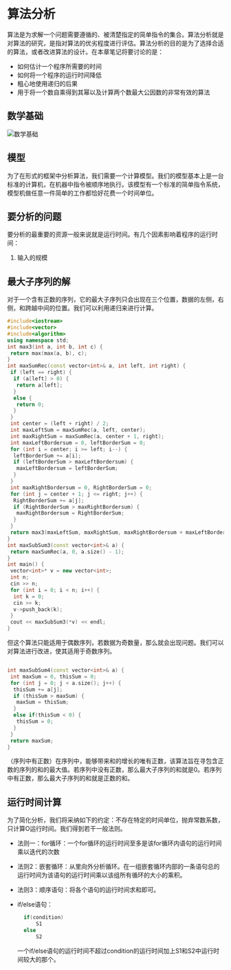 # 算法分析

算法是为求解一个问题需要遵循的、被清楚指定的简单指令的集合。算法分析就是对算法的研究，是指对算法的优劣程度进行评估。算法分析的目的是为了选择合适的算法，或者改进算法的设计。在本章笔记将要讨论的是：

+ 如何估计一个程序所需要的时间
+ 如何将一个程序的运行时间降低
+ 粗心地使用递归的后果
+ 用于将一个数自乘得到其幂以及计算两个数最大公因数的非常有效的算法

## 数学基础

![数学基础](../img/math_basic.png)

## 模型

为了在形式的框架中分析算法，我们需要一个计算模型。我们的模型基本上是一台标准的计算机，在机器中指令被顺序地执行。该模型有一个标准的简单指令系统，模型机做任意一件简单的工作都恰好花费一个时间单位。

## 要分析的问题

要分析的最重要的资源一般来说就是运行时间。有几个因素影响着程序的运行时间：

1. 输入的规模

## 最大子序列的解

对于一个含有正数的序列，它的最大子序列只会出现在三个位置，数据的左侧，右侧，和跨越中间的位置。我们可以利用递归来进行计算。

```Cpp
#include<iostream>
#include<vector>
#include<algorithm>
using namespace std;
int max3(int a, int b, int c) {
 return max(max(a, b), c);
}
int maxSumRec(const vector<int>& a, int left, int right) {
 if (left == right) {
  if (a[left] > 0) {
   return a[left];
  }
  else {
   return 0;
  }
 }
 int center = (left + right) / 2;
 int maxLeftSum = maxSumRec(a, left, center);
 int maxRightSum = maxSumRec(a, center + 1, right);
 int maxLeftBordersum = 0, leftBorderSum = 0;
 for (int i = center; i >= left; i--) {
  leftBorderSum += a[i];
  if (leftBorderSum > maxLeftBordersum) {
   maxLeftBordersum = leftBorderSum;
  }
 }
 int maxRightBordersum = 0, RightBorderSum = 0;
 for (int j = center + 1; j <= right; j++) {
  RightBorderSum += a[j];
  if (RightBorderSum > maxRightBordersum) {
   maxRightBordersum = RightBorderSum;
  }
 }
 return max3(maxLeftSum, maxRightSum, maxRightBordersum + maxLeftBordersum);
}
int maxSubSum3(const vector<int>& a) {
 return maxSumRec(a, 0, a.size() - 1);
}
int main() {
 vector<int>* v = new vector<int>;
 int n;
 cin >> n;
 for (int i = 0; i < n; i++) {
  int k = 0;
  cin >> k;
  v->push_back(k);
 }
 cout << maxSubSum3(*v) << endl;
}
```

但这个算法只能适用于偶数序列，若数据为奇数量，那么就会出现问题。我们可以对算法进行改进，使其适用于奇数序列。

```cpp

int maxSubSum4(const vector<int>& a) {
 int maxSum = 0, thisSum = 0;
 for (int j = 0; j < a.size(); j++) {
  thisSum += a[j];
  if (thisSum > maxSum) {
   maxSum = thisSum;
  }
  else if(thisSum < 0) {
   thisSum = 0;
  }
 }
 return maxSum;
}
```

（序列中有正数）在序列中，能够带来和的增长的唯有正数，该算法旨在寻包含正数的序列的和的最大值。若序列中没有正数，那么最大子序列的和就是0。若序列中有正数，那么最大子序列的和就是正数的和。

## 运行时间计算

为了简化分析，我们将采纳如下的约定：不存在特定的时间单位，抛弃常数系数，只计算O运行时间。我们得到若干一般法则。

+ 法则一：for循环：一个for循环的运行时间至多是该for循环内语句的运行时间乘以迭代的次数
+ 法则2：嵌套循环：从里向外分析循环。在一组嵌套循环内部的一条语句总的运行时间为该语句的运行时间乘以该组所有循环的大小的乘积。
+ 法则3：顺序语句：将各个语句的运行时间求和即可。
+ if/else语句：

  ```cpp
    if(condition)
        S1
    else
        S2
  ```

  一个if/else语句的运行时间不超过condition的运行时间加上S1和S2中运行时间较大的那个。
